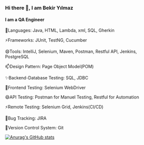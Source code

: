 ### Hi there 👋,  I am Bekir Yılmaz
#### I am a QA Engineer
🌱Languages: Java, HTML, Lambda, xml, SQL, Gherkin

⚡Frameworks: JUnit, TestNG, Cucumber

😄Tools: IntelliJ, Selenium, Maven, Postman, Restful API, Jenkins, PostgreSQL

📫Design Pattern: Page Object Model(POM)

✨Backend-Database Testing: SQL, JDBC

🌱Frontend Testing: Selenium WebDriver

😄API Testing: Postman for Manuel Testing, Restful for Automation

⚡Remote Testing: Selenium Grid, Jenkins(CI/CD)

🔭Bug Tracking: JIRA

🌱Version Control System: Git

[![Anurag's GitHub stats](https://github-readme-stats.vercel.app/api?username=bkrylmz)](https://github.com/anuraghazra/github-readme-stats)


 








